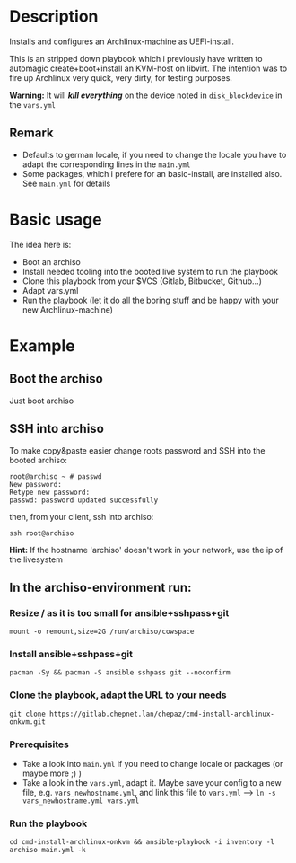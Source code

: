 # Description

Installs and configures an Archlinux-machine as UEFI-install.

This is an stripped down playbook which i previously have written to automagic create+boot+install an KVM-host on libvirt. The intention was to fire up Archlinux very quick, very dirty, for testing purposes.

**Warning:** It will **_kill everything_** on the device noted in `disk_blockdevice` in the `vars.yml`

## Remark

* Defaults to german locale, if you need to change the locale you have to adapt the corresponding lines in the `main.yml`
* Some packages, which i prefere for an basic-install, are installed also. See `main.yml` for details

# Basic usage

The idea here is:
* Boot an archiso
* Install needed tooling into the booted live system to run the playbook
* Clone this playbook from your $VCS (Gitlab, Bitbucket, Github...)
* Adapt vars.yml
* Run the playbook (let it do all the boring stuff and be happy with your new Archlinux-machine)

# Example

## Boot the archiso

Just boot archiso

## SSH into archiso

To make copy&paste easier change roots password and SSH into the booted archiso:

~~~
root@archiso ~ # passwd
New password: 
Retype new password: 
passwd: password updated successfully
~~~

then, from your client, ssh into archiso:

~~~
ssh root@archiso
~~~

**Hint:** If the hostname 'archiso' doesn't work in your network, use the ip of the livesystem

## In the archiso-environment run:

### Resize / as it is too small for ansible+sshpass+git

~~~
mount -o remount,size=2G /run/archiso/cowspace
~~~

### Install ansible+sshpass+git 
~~~
pacman -Sy && pacman -S ansible sshpass git --noconfirm
~~~

### Clone the playbook, adapt the URL to your needs
~~~
git clone https://gitlab.chepnet.lan/chepaz/cmd-install-archlinux-onkvm.git
~~~

### Prerequisites

* Take a look into `main.yml` if you need to change locale or packages (or maybe more ;) )
* Take a look in the `vars.yml`, adapt it. Maybe save your config to a new file, e.g. `vars_newhostname.yml`, and link this file to `vars.yml`
--> `ln -s vars_newhostname.yml vars.yml`

### Run the playbook
~~~
cd cmd-install-archlinux-onkvm && ansible-playbook -i inventory -l archiso main.yml -k
~~~
